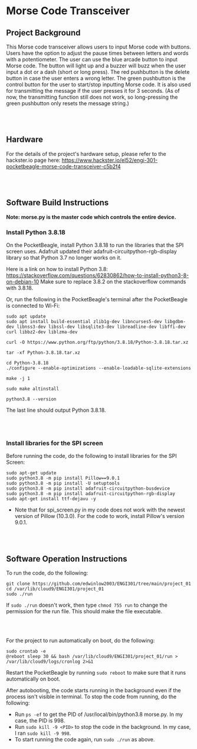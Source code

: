 # Morse Code Transceiver
## Project Background
This Morse code transceiver allows users to input Morse code with buttons. Users have the option to adjust the pause times between letters and words with a potentiometer. The user can use the blue arcade button to input Morse code. The button will light up and a buzzer will buzz when the user input a dot or a dash (short or long press). The red pushbutton is the delete button in case the user enters a wrong letter. The green pushbutton is the control button for the user to start/stop inputting Morse code. It is also used for transmitting the message if the user presses it for 3 seconds. (As of now, the transmitting function still does not work, so long-pressing the green pushbutton only resets the message string.)

<br/><br/>
## Hardware
For the details of the project's hardware setup, please refer to the hackster.io page here: https://www.hackster.io/el52/engi-301-pocketbeagle-morse-code-transceiver-c5b2f4

<br/><br/>
## Software Build Instructions

**Note: morse.py is the master code which controls the entire device.**

### Install Python 3.8.18
On the PocketBeagle, install Python 3.8.18 to run the libraries that the SPI screen uses. Adafruit updated their adafruit-circuitpython-rgb-display library so that Python 3.7 no longer works on it.

Here is a link on how to install Python 3.8: https://stackoverflow.com/questions/62830862/how-to-install-python3-8-on-debian-10
Make sure to replace 3.8.2 on the stackoverflow commands with 3.8.18.

Or, run the following in the PocketBeagle's terminal after the PocketBeagle is connected to Wi-Fi:

```
sudo apt update
sudo apt install build-essential zlib1g-dev libncurses5-dev libgdbm-dev libnss3-dev libssl-dev libsqlite3-dev libreadline-dev libffi-dev curl libbz2-dev liblzma-dev

curl -O https://www.python.org/ftp/python/3.8.18/Python-3.8.18.tar.xz

tar -xf Python-3.8.18.tar.xz

cd Python-3.8.18
./configure --enable-optimizations --enable-loadable-sqlite-extensions

make -j 1

sudo make altinstall

python3.8 --version
```

The last line should output Python 3.8.18.

<br/><br/>
### Install libraries for the SPI screen
Before running the code, do the following to install libraries for the SPI Screen:

```
sudo apt-get update
sudo python3.8 -m pip install Pillow==9.0.1
sudo python3.8 -m pip install -U setuptools
sudo python3.8 -m pip install adafruit-circuitpython-busdevice
sudo python3.8 -m pip install adafruit-circuitpython-rgb-display
sudo apt-get install ttf-dejavu -y
```

- Note that for spi_screen.py in my code does not work with the newest version of Pillow (10.3.0). For the code to work, install Pillow's version 9.0.1.


<br/><br/>
## Software Operation Instructions
To run the code, do the following:
```
git clone https://github.com/edwinlow2003/ENGI301/tree/main/project_01
cd /var/lib/cloud9/ENGI301/project_01
sudo ./run
```

If ```sudo ./run``` doesn't work, then type ```chmod 755 run``` to change the permission for the run file. This should make the file executable.

<br/><br/>

For the project to run automatically on boot, do the following:
```
sudo crontab -e
@reboot sleep 30 && bash /var/lib/cloud9/ENGI301/project_01/run > /var/lib/cloud9/logs/cronlog 2>&1
```
Restart the PocketBeagle by running ```sudo reboot``` to make sure that it runs automatically on boot.

After autobooting, the code starts running in the background even if the process isn't visible in terminal. To stop the code from running, do the following:

- Run ```ps -ef``` to get the PID of /usr/local/bin/python3.8 morse.py. In my case, the PID is 998.
- Run ```sudo kill -9 <PID>``` to stop the code in the background. In my case, I ran ```sudo kill -9 998```.
- To start running the code again, run ```sudo ./run``` as above. 
